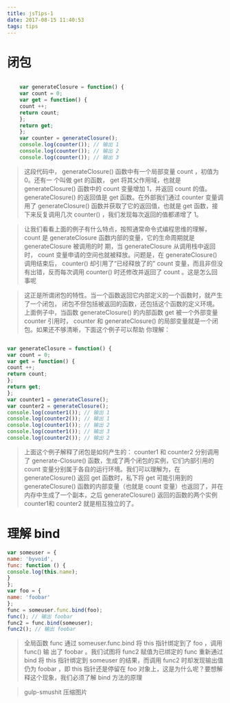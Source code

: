```yaml
---
title: jsTips-1
date: 2017-08-15 11:40:53
tags: tips
---
```


# 闭包

``` javascript

    var generateClosure = function() {
    var count = 0;
    var get = function() {
    count ++;
    return count;
    };
    return get;
    };
    var counter = generateClosure();
    console.log(counter()); // 输出 1
    console.log(counter()); // 输出 2
    console.log(counter()); // 输出 3


```
>这段代码中， generateClosure()  函数中有一个局部变量 count ，初值为 0。还有一
个叫做 get  的函数， get  将其父作用域，也就是  generateClosure() 函数中的  count 变量增加 1，并返回  count 的值。 generateClosure()  的返回值是  get 函数。在外部我们通过  counter 变量调用了  generateClosure()  函数并获取了它的返回值，也就是  get  函数，接下来反复调用几次 counter() ，我们发现每次返回的值都递增了 1。

>让我们看看上面的例子有什么特点，按照通常命令式编程思维的理解， count  是
generateClosure  函数内部的变量，它的生命周期就是 generateClosure  被调用的时
期，当  generateClosure 从调用栈中返回时， count  变量申请的空间也就被释放。问题是，在  generateClosure() 调用结束后， counter() 却引用了“已经释放了的” count
变量，而且非但没有出错，反而每次调用  counter()  时还修改并返回了 count 。这是怎么回事呢

>这正是所谓闭包的特性。当一个函数返回它内部定义的一个函数时，就产生了一个闭包，
闭包不但包括被返回的函数，还包括这个函数的定义环境。上面例子中，当函数
generateClosure()  的内部函数 get 被一个外部变量 counter 引用时， counter  和
generateClosure() 的局部变量就是一个闭包。如果还不够清晰，下面这个例子可以帮助
你理解：

```javascript

var generateClosure = function() {
var count = 0;
var get = function() {
count ++;
return count;
};
return get;
};
var counter1 = generateClosure();
var counter2 = generateClosure();
console.log(counter1()); // 输出 1
console.log(counter2()); // 输出 1
console.log(counter1()); // 输出 2
console.log(counter1()); // 输出 3
console.log(counter2()); // 输出 2

```

> 上面这个例子解释了闭包是如何产生的： counter1 和  counter2 分别调用了  generate-Closure()  函数，生成了两个闭包的实例，它们内部引用的  count  变量分别属于各自的运行环境。我们可以理解为，在 generateClosure() 返回 get  函数时，私下将  get 可能引用到的  generateClosure()  函数的内部变量（也就是  count  变量）也返回了，并在内存中生成了一个副本，之后 generateClosure()  返回的函数的两个实例 counter1和 counter2  就是相互独立的了。


# 理解  bind

```javascript
var someuser = {
name: 'byvoid',
func: function () {
console.log(this.name);
}
};
var foo = {
name: 'foobar'
};
func = someuser.func.bind(foo);
func(); // 输出 foobar
func2 = func.bind(someuser);
func2(); // 输出 foobar

```
>全局函数  func  通过 someuser.func.bind 将 this 指针绑定到了 foo ，调用 func() 输
出了 foobar 。我们试图将 func2 赋值为已绑定的 func 重新通过 bind 将 this 指针绑定到
someuser 的结果，而调用 func2 时却发现输出值仍为 foobar ，即  this 指针还是停留在 foo
对象上，这是为什么呢？要想解释这个现象，我们必须了解 bind  方法的原理

>gulp-smushit  压缩图片






